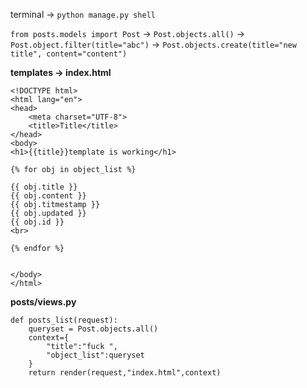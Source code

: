 terminal -> ``python manage.py shell``

``from posts.models import Post``
->
``Post.objects.all()``
->
``Post.object.filter(title="abc")``
->
``Post.objects.create(title="new title", content="content")``



**templates -> index.html**

    <!DOCTYPE html>
    <html lang="en">
    <head>
        <meta charset="UTF-8">
        <title>Title</title>
    </head>
    <body>
    <h1>{{title}}template is working</h1>

    {% for obj in object_list %}

    {{ obj.title }}
    {{ obj.content }}
    {{ obj.titmestamp }}
    {{ obj.updated }}
    {{ obj.id }}
    <br>

    {% endfor %}


    </body>
    </html>

**posts/views.py**


    def posts_list(request):
        queryset = Post.objects.all()
        context={
            "title":"fuck ",
            "object_list":queryset
        }
        return render(request,"index.html",context)



